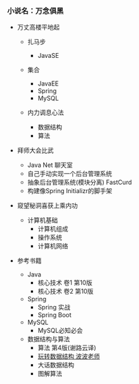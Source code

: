 ### 小说名：万念俱黑

- 万丈高楼平地起
    - 扎马步
        - JavaSE
	- 集合
        - JavaEE 
        - Spring
        - MySQL
        
    - 内力调息心法
        - 数据结构
        - 算法
        
- 拜师大会比武
    - Java Net 聊天室
    - 自己手动实现一个后台管理系统
    - 抽象后台管理系统(模块分离) FastCurd
    - 构建像Spring Initializr的脚手架
- 窥望秘洞喜获上乘内功
    - 计算机基础
        - 计算机组成
        - 操作系统
        - 计算机网络
- 参考书籍
    - Java
        - 核心技术 卷1 第10版
        - 核心技术 卷2 第10版
    - Spring
        - Spring 实战
        - Spring Boot
    - MySQL
        - MySQL必知必会
    - 数据结构与算法
        - 算法 第4版(谢路云译)
        - [玩转数据结构 波波老师]( https://coding.imooc.com/class/207.html)
        - 大话数据结构
        - 图解算法
    